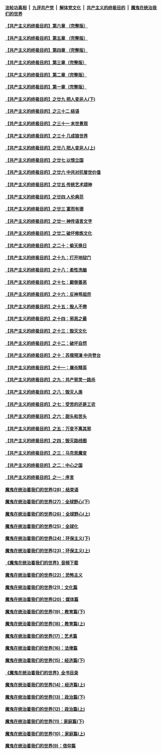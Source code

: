 ####  [法轮功真相](../../../../basic/blob/master/README.md?t=10130852) &nbsp;|&nbsp; [九评共产党](../../../../9ping.md/blob/master/README.md?t=10130852) &nbsp;|&nbsp; [解体党文化](../../../../jtdwh.md/blob/master/README.md?t=10130852)  &nbsp;|&nbsp; [共产主义的终极目的](../../../../gczydzjmd.md/blob/master/README.md?t=10130852) &nbsp;|&nbsp; [魔鬼在统治我们的世界](../../../../mgztzwmdsj.md/blob/master/README.md?t=10130852) 

#### [【共产主义的终极目的】第六章 （完整版）](../pages/nsc422/n11428913.md?t=10130852) 

#### [【共产主义的终极目的】第五章 （完整版）](../pages/nsc422/n11428912.md?t=10130852) 

#### [【共产主义的终极目的】第四章 （完整版）](../pages/nsc422/n11428907.md?t=10130852) 

#### [【共产主义的终极目的】第三章（完整版）](../pages/nsc422/n11428848.md?t=10130852) 

#### [【共产主义的终极目的】第二章（完整版）](../pages/nsc422/n11428831.md?t=10130852) 

#### [【共产主义的终极目的】第一章（完整版）](../pages/nsc422/n11417651.md?t=10130852) 

#### [【共产主义的终极目的】之廿九 把人变非人(下)](../pages/nsc422/n11344140.md?t=10130852) 

#### [【共产主义的终极目的】之三十二 结语](../pages/nsc422/n11360535.md?t=10130852) 

#### [【共产主义的终极目的】之三十一 末世景观](../pages/nsc422/n11351129.md?t=10130852) 

#### [【共产主义的终极目的】之三十 几成狼世界](../pages/nsc422/n11348280.md?t=10130852) 

#### [【共产主义的终极目的】之廿八 把人变非人(上)](../pages/nsc422/n11340492.md?t=10130852) 

#### [【共产主义的终极目的】之廿七 以恨立国](../pages/nsc422/n11336944.md?t=10130852) 

#### [【共产主义的终极目的】之廿六 中共对抗普世价值](../pages/nsc422/n11324785.md?t=10130852) 

#### [【共产主义的终极目的】之廿五 传统艺术颂神](../pages/nsc422/n11296396.md?t=10130852) 

#### [【共产主义的终极目的】之廿四 人伦典范](../pages/nsc422/n11296397.md?t=10130852) 

#### [【共产主义的终极目的】之廿三 富而有德](../pages/nsc422/n11283598.md?t=10130852) 

#### [【共产主义的终极目的】之廿一 神传语言文字](../pages/nsc422/n11263265.md?t=10130852) 

#### [【共产主义的终极目的】之廿二 破坏修炼文化](../pages/nsc422/n11245728.md?t=10130852) 

#### [【共产主义的终极目的】之二十：偷天换日](../pages/nsc422/n11238846.md?t=10130852) 

#### [【共产主义的终极目的】之十九：打开地狱门](../pages/nsc422/n11206376.md?t=10130852) 

#### [【共产主义的终极目的】之十八：柔性洗脑](../pages/nsc422/n11199994.md?t=10130852) 

#### [【共产主义的终极目的】之十七：颠倒善恶](../pages/nsc422/n11179782.md?t=10130852) 

#### [【共产主义的终极目的】之十六：反神骂祖宗](../pages/nsc422/n11166798.md?t=10130852) 

#### [【共产主义的终极目的】之十五：毁人不倦](../pages/nsc422/n11166792.md?t=10130852) 

#### [【共产主义的终极目的】之十四：邪恶之最](../pages/nsc422/n11150249.md?t=10130852) 

#### [【共产主义的终极目的】之十三：毁灭文化](../pages/nsc422/n11135227.md?t=10130852) 

#### [【共产主义的终极目的】之十二：破坏自然](../pages/nsc422/n11135214.md?t=10130852) 

#### [【共产主义的终极目的】之十：苏俄预演 中共登台](../pages/nsc422/n11118424.md?t=10130852) 

#### [【共产主义的终极目的】之十一：屠杀精英](../pages/nsc422/n11118442.md?t=10130852) 

#### [【共产主义的终极目的】之九：共产邪灵一路杀](../pages/nsc422/n11114139.md?t=10130852) 

#### [【共产主义的终极目的】之八：毁灭人类](../pages/nsc422/n11108503.md?t=10130852) 

#### [【共产主义的终极目的】之七：受苦的还是工农](../pages/nsc422/n11101809.md?t=10130852) 

#### [【共产主义的终极目的】之六：甜头和苦头](../pages/nsc422/n11096971.md?t=10130852) 

#### [【共产主义的终极目的】之五：万变不离其邪](../pages/nsc422/n11091285.md?t=10130852) 

#### [【共产主义的终极目的】之四：毁灭路线图](../pages/nsc422/n11086284.md?t=10130852) 

#### [【共产主义的终极目的】之三：马克思魔变](../pages/nsc422/n11061941.md?t=10130852) 

#### [【共产主义的终极目的】之二：中心之国](../pages/nsc422/n11047728.md?t=10130852) 

#### [【共产主义的终极目的】之一：序言](../pages/nsc422/n11086077.md?t=10130852) 

#### [魔鬼在统治着我们的世界(28)：结束语](../pages/nsc422/n10936246.md?t=10130852) 

#### [魔鬼在统治着我们的世界(27)：全球野心(下)](../pages/nsc422/n10928319.md?t=10130852) 

#### [魔鬼在统治着我们的世界(26)：全球野心(上)](../pages/nsc422/n10900318.md?t=10130852) 

#### [魔鬼在统治着我们的世界(25)：全球化](../pages/nsc422/n10788205.md?t=10130852) 

#### [魔鬼在统治着我们的世界(24)：环保主义(下)](../pages/nsc422/n10695307.md?t=10130852) 

#### [魔鬼在统治着我们的世界(23)：环保主义(上)](../pages/nsc422/n10688613.md?t=10130852) 

#### [《魔鬼在统治着我们的世界》音频下载](../pages/nsc422/n10635553.md?t=10130852) 

#### [魔鬼在统治着我们的世界(22)：恐怖主义](../pages/nsc422/n10614727.md?t=10130852) 

#### [魔鬼在统治着我们的世界(21)：文化篇](../pages/nsc422/n10597706.md?t=10130852) 

#### [魔鬼在统治着我们的世界(20)：媒体篇](../pages/nsc422/n10586579.md?t=10130852) 

#### [魔鬼在统治着我们的世界(19)：教育篇(下)](../pages/nsc422/n10564808.md?t=10130852) 

#### [魔鬼在统治着我们的世界(18)：教育篇(上)](../pages/nsc422/n10526970.md?t=10130852) 

#### [魔鬼在统治着我们的世界(17)：艺术篇](../pages/nsc422/n10499093.md?t=10130852) 

#### [魔鬼在统治着我们的世界(16)：法律篇](../pages/nsc422/n10485969.md?t=10130852) 

#### [魔鬼在统治着我们的世界(15)：经济篇(下)](../pages/nsc422/n10469975.md?t=10130852) 

#### [《魔鬼在统治着我们的世界》全书目录](../pages/nsc422/n10464261.md?t=10130852) 

#### [魔鬼在统治着我们的世界(14)：经济篇(上)](../pages/nsc422/n10457370.md?t=10130852) 

#### [魔鬼在统治着我们的世界(13)：政治篇(下)](../pages/nsc422/n10448270.md?t=10130852) 

#### [魔鬼在统治着我们的世界(12)：政治篇(上)](../pages/nsc422/n10444576.md?t=10130852) 

#### [魔鬼在统治着我们的世界(11)：家庭篇(下)](../pages/nsc422/n10440961.md?t=10130852) 

#### [魔鬼在统治着我们的世界(10)：家庭篇(上)](../pages/nsc422/n10435448.md?t=10130852) 

#### [魔鬼在统治着我们的世界(9)：信仰篇](../pages/nsc422/n10432159.md?t=10130852) 

